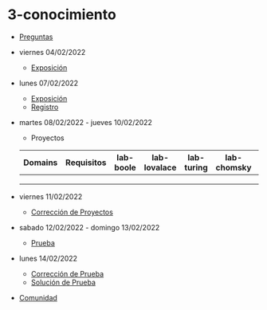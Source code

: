 # 3-conocimiento

- [Preguntas](https://escuela.it/master-programacion-diseno-software)
- viernes 04/02/2022
  - [Exposición](https://escuela.it/master-programacion-diseno-software)
- lunes 07/02/2022
  - [Exposición](https://escuela.it/master-programacion-diseno-software)
  - [Registro](https://forms.gle/D9Mt3HTfHQRnLukr8)
- martes 08/02/2022 - jueves 10/02/2022
   - Proyectos
  
  |Domains|Requisitos|lab-boole|lab-lovalace|lab-turing|lab-chomsky|lab-bernersLee|
  |-------|----------|---------|------------|----------|-----------|--------------|
  |       |          |         |            |          |           |              |
  |       |          |         |            |          |           |              |
  |       |          |         |            |          |           |              |
- viernes 11/02/2022
  - [Corrección de Proyectos](https://escuela.it/master-programacion-diseno-software)
- sabado 12/02/2022 - domingo 13/02/2022
  - [Prueba](https://forms.gle/tVeiUbXR8zHoh41N6)
- lunes 14/02/2022
  - [Corrección de Prueba](https://escuela.it/master-programacion-diseno-software)
  - [Solución de Prueba](https://docs.google.com/spreadsheets/d/1iu2nGz-9l8sLU5-Yvj2GipF4P9eMGcJm2kDDAxA9HMo/edit#gid=0)
- [Comunidad](https://app.slack.com/client/T02S3KYD464/C02TRC3TFTK)


